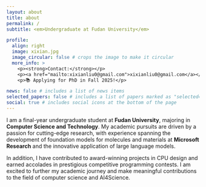 ```yaml
---
layout: about
title: about
permalink: /
subtitle: <em>Undergraduate at Fudan University</em>

profile:
  align: right
  image: xixian.jpg
  image_circular: false # crops the image to make it circular
  more_info: >
    <p><strong>Contact:</strong></p>
    <p><a href="mailto:xixianliu0@gmail.com">xixianliu0@gmail.com</a></p>
    <p>📚 Applying for PhD in Fall 2025!</p>

news: false # includes a list of news items
selected_papers: false # includes a list of papers marked as "selected={true}"
social: true # includes social icons at the bottom of the page
---
```


I am a final-year undergraduate student at **Fudan University**, majoring in **Computer Science and Technology**. My academic pursuits are driven by a passion for cutting-edge research, with experience spanning the development of foundation models for molecules and materials at **Microsoft Research** and the innovative application of large language models.

In addition, I have contributed to award-winning projects in CPU design and earned accolades in prestigious competitive programming contests. I am excited to further my academic journey and make meaningful contributions to the field of computer science and AI4Science.